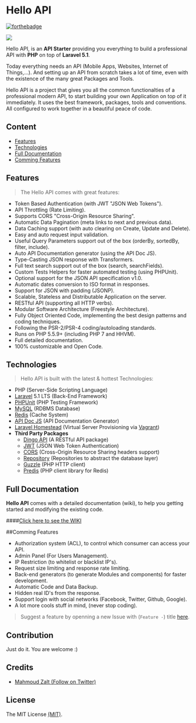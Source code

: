 # Hello API

[![forthebadge](http://forthebadge.com/images/badges/ages-12.svg)](http://www.zalt.me)


![](http://s31.postimg.org/g8clmm9ob/hello_api.jpg)


Hello API, is an **API Starter** providing you everything to build a professional API with **PHP** on top of **Laravel 5.1**.

Today everything needs an API (Mobile Apps, Websites, Internet of Things,...). 
And setting up an API from scratch takes a lot of time, even with the existence of the many great Packages and Tools.

Hello API is a project that gives you all the common functionalties of a professional modern API, to start building your own Application on top of it immediately.
It uses the best framework, packages, tools and conventions. All configured to work together in a beautiful peace of code.






## Content

- [Features](#Features)
- [Technologies](#Technologies)
- [Full Documentation](#Documentation)
- [Comming Features](#Comming-Features)






<a name="Features"></a>
## Features

>The Hello API comes with great features:

- Token Based Authentication (with JWT "JSON Web Tokens").
- API Throttling (Rate Limiting).
- Supports CORS "Cross-Origin Resource Sharing".
- Automatic Data Pagination (meta links to next and previous data).
- Data Caching support (with auto clearing on Create, Update and Delete).
- Easy and auto request input validation.
- Useful Query Parameters support out of the box (orderBy, sortedBy, filter, include).
- Auto API Documentation generator (using the API Doc JS).
- Type-Casting JSON response with Transformers.
- Full text search support out of the box (search, searchFields).
- Custom Tests Helpers for faster automated testing (using PHPUnit).
- Optional support for the JSON API specification v1.0.
- Automatic dates conversion to ISO format in responses.
- Support for JSON with padding (JSONP).
- Scalable, Stateless and Distributable Application on the server.
- RESTful API (supporting all HTTP verbs).
- Modular Software Architecture (Freestyle Architecture).
- Fully Object Oriented Code, implementing the best design patterns and coding techniques.
- Following the PSR-2/PSR-4 coding/autoloading standards.
- Runs on PHP 5.5.9+ (including PHP 7 and HHVM).
- Full detailed documentation.
- 100% customizable and Open Code.






<a name="Technologies"></a>
## Technologies

>Hello API is built with the latest & hottest Technologies:

- PHP (Server-Side Scripting Language)
- [Laravel](https://laravel.com/docs/5.1) 5.1 LTS (Back-End Framework)
- [PHPUnit](https://phpunit.de/) (PHP Testing Framework)
- [MySQL](https://www.mysql.com/) (RDBMS Database)
- [Redis](http://redis.io/) (Cache System)
- [API Doc JS](http://apidocjs.com/) (API Documentation Generator)
- [Laravel Homestead](https://laravel.com/docs/homestead) (Virtual Server Provisioning via [Vagrant](https://www.vagrantup.com/))
- **Third Party Packages**
	- [Dingo API](https://github.com/dingo/api) (A RESTful API package)
    - [JWT](https://github.com/tymondesigns/jwt-auth) (JSON Web Token Authentication)
    - [CORS](https://github.com/barryvdh/laravel-cors) (Cross-Origin Resource Sharing headers support)
    - [Repository](https://github.com/andersao/l5-repository) (Repositories to abstract the database layer)
    - [Guzzle](http://docs.guzzlephp.org/en/latest/) (PHP HTTP client)
    - [Predis](https://packagist.org/packages/predis/predis) (PHP client library for Redis)






<a name="Documentation"></a>
## Full Documentation

**Hello API** comes with a detailed documentation (wiki), to help you getting started and modifying the existing code.

####[Click here to see the WIKI](https://github.com/Mahmoudz/Hello-API/wiki)







<a name="Comming-Features"></a>
##Comming Features

- Authorization system (ACL), to control which consumer can access your API.
- Admin Panel (For Users Management).
- IP Restriction (to whitelist or blacklist IP's).
- Request size limiting and response rate limiting.
- Back-end generators (to generate Modules and components) for faster development.
- Automatic Code and Data Backup.
- Hidden real ID's from the response.
- Support login with social networks (Facebook, Twitter, Github, Google).
- A lot more cools stuff in mind, (never stop coding).

> Suggest a feature by openning a new Issue with (`Feature -`) title [here](https://github.com/Mahmoudz/Hello-API/issues).






## Contribution
Just do it. You are welcome :)






## Credits

- [Mahmoud Zalt (Follow on Twitter)](https://twitter.com/Mahmoud_Zalt)





## License

The MIT License [(MIT)](https://github.com/Mahmoudz/Hello-API/blob/master/LICENSE).







